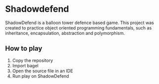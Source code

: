 # Shadowdefend
ShadowDefend is a balloon tower defence based game. This project was created to practice object oriented programming fundamentals, such as inheritance, encapsulation, abstraction and polymorphism.

## How to play
1) Copy the repository
2) Import bagel
3) Open the source file in an IDE
4) Run play on ShadowDefend
